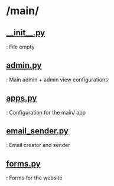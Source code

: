 # /main/

## [\_\_init\_\_.py](./__init__.md)

:   File empty

## [admin.py](./admin.md)

:   Main admin + admin view configurations

## [apps.py](./apps.md)

:   Configuration for the main/ app

## [email_sender.py](./email_sender.md)

:   Email creator and sender

## [forms.py](./forms.md)

:   Forms for the website
